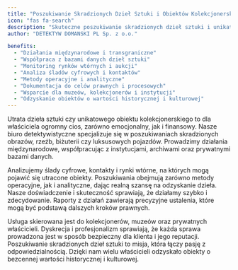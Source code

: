 ```yaml
---
title: "Poszukiwanie Skradzionych Dzieł Sztuki i Obiektów Kolekcjonerskich"
icon: "fas fa-search"
description: "Skuteczne poszukiwanie skradzionych dzieł sztuki i unikatowych obiektów kolekcjonerskich. Międzynarodowe działania, analiza śladów cyfrowych i monitoring rynków wtórnych. Dyskrecja i profesjonalizm DETEKTYW DOMANSKI PL."
author: "DETEKTYW DOMANSKI PL Sp. z o.o."

benefits:
  - "Działania międzynarodowe i transgraniczne"
  - "Współpraca z bazami danych dzieł sztuki"
  - "Monitoring rynków wtórnych i aukcji"
  - "Analiza śladów cyfrowych i kontaktów"
  - "Metody operacyjne i analityczne"
  - "Dokumentacja do celów prawnych i procesowych"
  - "Wsparcie dla muzeów, kolekcjonerów i instytucji"
  - "Odzyskanie obiektów o wartości historycznej i kulturowej"
---
```


Utrata dzieła sztuki czy unikatowego obiektu kolekcjonerskiego to dla właściciela ogromny cios, zarówno emocjonalny, jak i finansowy. Nasze biuro detektywistyczne specjalizuje się w poszukiwaniach skradzionych obrazów, rzeźb, biżuterii czy luksusowych pojazdów. Prowadzimy działania międzynarodowe, współpracując z instytucjami, archiwami oraz prywatnymi bazami danych.

Analizujemy ślady cyfrowe, kontakty i rynki wtórne, na których mogą pojawić się utracone obiekty. Poszukiwania obejmują zarówno metody operacyjne, jak i analityczne, dając realną szansę na odzyskanie dzieła. Nasze doświadczenie i skuteczność sprawiają, że działamy szybko i zdecydowanie. Raporty z działań zawierają precyzyjne ustalenia, które mogą być podstawą dalszych kroków prawnych.

Usługa skierowana jest do kolekcjonerów, muzeów oraz prywatnych właścicieli. Dyskrecja i profesjonalizm sprawiają, że każda sprawa prowadzona jest w sposób bezpieczny dla klienta i jego reputacji. Poszukiwanie skradzionych dzieł sztuki to misja, która łączy pasję z odpowiedzialnością. Dzięki nam wielu właścicieli odzyskało obiekty o bezcennej wartości historycznej i kulturowej.
